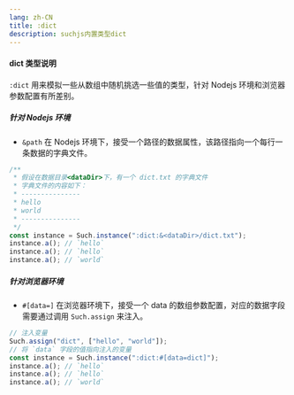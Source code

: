```yaml
---
lang: zh-CN
title: :dict
description: suchjs内置类型dict
---
```


#### dict 类型说明

`:dict` 用来模拟一些从数组中随机挑选一些值的类型，针对 Nodejs 环境和浏览器参数配置有所差别。

##### 针对 Nodejs 环境

- `&path` 在 Nodejs 环境下，接受一个路径的数据属性，该路径指向一个每行一条数据的字典文件。

```javascript
/**
 * 假设在数据目录<dataDir>下，有一个 dict.txt 的字典文件
 * 字典文件的内容如下：
 * ---------------
 * hello
 * world
 * ---------------
 */
const instance = Such.instance(":dict:&<dataDir>/dict.txt");
instance.a(); // `hello`
instance.a(); // `hello`
instance.a(); // `world`
```

##### 针对浏览器环境

- `#[data=]` 在浏览器环境下，接受一个 data 的数组参数配置，对应的数据字段需要通过调用 `Such.assign` 来注入。

```javascript
// 注入变量
Such.assign("dict", ["hello", "world"]);
// 将 `data` 字段的值指向注入的变量
const instance = Such.instance(":dict:#[data=dict]");
instance.a(); // `hello`
instance.a(); // `hello`
instance.a(); // `world`
```


